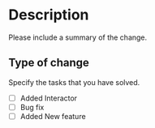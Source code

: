 # Description

Please include a summary of the change.

## Type of change

Specify the tasks that you have solved.

- [ ] Added Interactor
- [ ] Bug fix
- [ ] Added New feature
